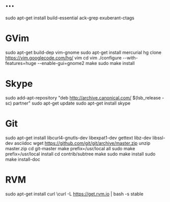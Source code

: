 # ...
sudo apt-get install build-essential ack-grep exuberant-ctags

# GVim
sudo apt-get build-dep vim-gnome
sudo apt-get install mercurial
hg clone https://vim.googlecode.com/hg/ vim
cd vim
./configure --with-features=huge --enable-gui=gnome2
make
sudo make install

# Skype
sudo add-apt-repository "deb http://archive.canonical.com/ $(lsb_release -sc) partner"
sudo apt-get update
sudo apt-get install skype

# Git
sudo apt-get install libcurl4-gnutls-dev libexpat1-dev gettext libz-dev libssl-dev asciidoc
wget https://github.com/git/git/archive/master.zip
unzip master.zip
cd git-master
make prefix=/usr/local all
sudo make prefix=/usr/local install
cd contrib/subtree
make
sudo make install
sudo make install-doc

# RVM
sudo apt-get install curl
\curl -L https://get.rvm.io | bash -s stable






